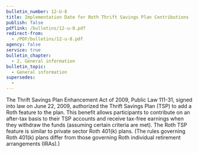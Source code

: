 ```yaml
---
bulletin_number: 12-U-8
title: Implementation Date for Roth Thrift Savings Plan Contributions
publish: false
pdflink: /bulletins/12-u-8.pdf
redirect-from:
  - /PDF/bulletins/12-u-8.pdf
agency: false
service: true
bulletin_chapter:
  - 2, General information
bulletin_topic:
  - General information
supersedes:
  -
---
```


The Thrift Savings Plan Enhancement Act of 2009, Public Law 111-31, signed into law on
June 22, 2009, authorized the Thrift Savings Plan (TSP) to add a Roth feature to the plan.
This benefit allows participants to contribute on an after-tax basis to their TSP accounts and
receive tax-free earnings when they withdraw the funds (assuming certain criteria are met).
The Roth TSP feature is similar to private sector Roth 401(k) plans. (The rules governing Roth
401(k) plans differ from those governing Roth individual retirement arrangements (IRAs).)
